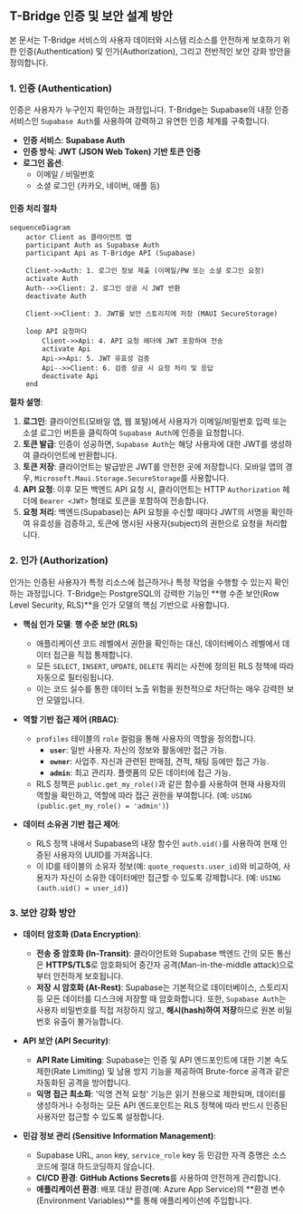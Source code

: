 ## T-Bridge 인증 및 보안 설계 방안

본 문서는 T-Bridge 서비스의 사용자 데이터와 시스템 리소스를 안전하게 보호하기 위한 인증(Authentication) 및 인가(Authorization), 그리고 전반적인 보안 강화 방안을 정의합니다.

### 1. 인증 (Authentication)

인증은 사용자가 누구인지 확인하는 과정입니다. T-Bridge는 Supabase의 내장 인증 서비스인 `Supabase Auth`를 사용하여 강력하고 유연한 인증 체계를 구축합니다.

- **인증 서비스**: **Supabase Auth**
- **인증 방식**: **JWT (JSON Web Token) 기반 토큰 인증**
- **로그인 옵션**:
    - 이메일 / 비밀번호
    - 소셜 로그인 (카카오, 네이버, 애플 등)

#### 인증 처리 절차

```mermaid
sequenceDiagram
    actor Client as 클라이언트 앱
    participant Auth as Supabase Auth
    participant Api as T-Bridge API (Supabase)

    Client->>Auth: 1. 로그인 정보 제출 (이메일/PW 또는 소셜 로그인 요청)
    activate Auth
    Auth-->>Client: 2. 로그인 성공 시 JWT 반환
    deactivate Auth

    Client->>Client: 3. JWT를 보안 스토리지에 저장 (MAUI SecureStorage)

    loop API 요청마다
        Client->>Api: 4. API 요청 헤더에 JWT 포함하여 전송
        activate Api
        Api->>Api: 5. JWT 유효성 검증
        Api-->>Client: 6. 검증 성공 시 요청 처리 및 응답
        deactivate Api
    end
```

**절차 설명**:
1.  **로그인**: 클라이언트(모바일 앱, 웹 포털)에서 사용자가 이메일/비밀번호 입력 또는 소셜 로그인 버튼을 클릭하여 `Supabase Auth`에 인증을 요청합니다.
2.  **토큰 발급**: 인증이 성공하면, `Supabase Auth`는 해당 사용자에 대한 JWT를 생성하여 클라이언트에 반환합니다.
3.  **토큰 저장**: 클라이언트는 발급받은 JWT를 안전한 곳에 저장합니다. 모바일 앱의 경우, `Microsoft.Maui.Storage.SecureStorage`를 사용합니다.
4.  **API 요청**: 이후 모든 백엔드 API 요청 시, 클라이언트는 HTTP `Authorization` 헤더에 `Bearer <JWT>` 형태로 토큰을 포함하여 전송합니다.
5.  **요청 처리**: 백엔드(Supabase)는 API 요청을 수신할 때마다 JWT의 서명을 확인하여 유효성을 검증하고, 토큰에 명시된 사용자(subject)의 권한으로 요청을 처리합니다.

### 2. 인가 (Authorization)

인가는 인증된 사용자가 특정 리소스에 접근하거나 특정 작업을 수행할 수 있는지 확인하는 과정입니다. T-Bridge는 PostgreSQL의 강력한 기능인 **행 수준 보안(Row Level Security, RLS)**을 인가 모델의 핵심 기반으로 사용합니다.

- **핵심 인가 모델**: **행 수준 보안 (RLS)**
    - 애플리케이션 코드 레벨에서 권한을 확인하는 대신, 데이터베이스 레벨에서 데이터 접근을 직접 통제합니다.
    - 모든 `SELECT`, `INSERT`, `UPDATE`, `DELETE` 쿼리는 사전에 정의된 RLS 정책에 따라 자동으로 필터링됩니다.
    - 이는 코드 실수를 통한 데이터 노출 위험을 원천적으로 차단하는 매우 강력한 보안 모델입니다.

- **역할 기반 접근 제어 (RBAC)**:
    - `profiles` 테이블의 `role` 컬럼을 통해 사용자의 역할을 정의합니다.
        - **`user`**: 일반 사용자. 자신의 정보와 활동에만 접근 가능.
        - **`owner`**: 사업주. 자신과 관련된 판매점, 견적, 채팅 등에만 접근 가능.
        - **`admin`**: 최고 관리자. 플랫폼의 모든 데이터에 접근 가능.
    - RLS 정책은 `public.get_my_role()`과 같은 함수를 사용하여 현재 사용자의 역할을 확인하고, 역할에 따라 접근 권한을 부여합니다. (예: `USING (public.get_my_role() = 'admin')`)

- **데이터 소유권 기반 접근 제어**:
    - RLS 정책 내에서 Supabase의 내장 함수인 `auth.uid()`를 사용하여 현재 인증된 사용자의 UUID를 가져옵니다.
    - 이 ID를 테이블의 소유자 정보(예: `quote_requests.user_id`)와 비교하여, 사용자가 자신이 소유한 데이터에만 접근할 수 있도록 강제합니다. (예: `USING (auth.uid() = user_id)`)

### 3. 보안 강화 방안

- **데이터 암호화 (Data Encryption)**:
    - **전송 중 암호화 (In-Transit)**: 클라이언트와 Supabase 백엔드 간의 모든 통신은 **HTTPS/TLS**로 암호화되어 중간자 공격(Man-in-the-middle attack)으로부터 안전하게 보호됩니다.
    - **저장 시 암호화 (At-Rest)**: Supabase는 기본적으로 데이터베이스, 스토리지 등 모든 데이터를 디스크에 저장할 때 암호화합니다. 또한, `Supabase Auth`는 사용자 비밀번호를 직접 저장하지 않고, **해시(hash)하여 저장**하므로 원본 비밀번호 유출이 불가능합니다.

- **API 보안 (API Security)**:
    - **API Rate Limiting**: Supabase는 인증 및 API 엔드포인트에 대한 기본 속도 제한(Rate Limiting) 및 남용 방지 기능을 제공하여 Brute-force 공격과 같은 자동화된 공격을 방어합니다.
    - **익명 접근 최소화**: '익명 견적 요청' 기능은 읽기 전용으로 제한되며, 데이터를 생성하거나 수정하는 모든 API 엔드포인트는 RLS 정책에 따라 반드시 인증된 사용자만 접근할 수 있도록 설정합니다.

- **민감 정보 관리 (Sensitive Information Management)**:
    - Supabase URL, `anon` key, `service_role` key 등 민감한 자격 증명은 소스 코드에 절대 하드코딩하지 않습니다.
    - **CI/CD 환경**: **GitHub Actions Secrets**를 사용하여 안전하게 관리합니다.
    - **애플리케이션 환경**: 배포 대상 환경(예: Azure App Service)의 **환경 변수(Environment Variables)**를 통해 애플리케이션에 주입합니다.